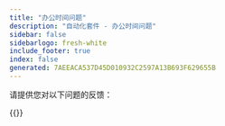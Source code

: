 ```yaml
---
title: "办公时间问题"
description: "自动化套件 - 办公时间问题"
sidebar: false
sidebarlogo: fresh-white
include_footer: true
index: false
generated: 7AEEACA537D45D010932C2597A13B693F629655B
---
```


请提供您对以下问题的反馈：

{{<questions showNavigationButtons="false" locale="zh-hans">}}

